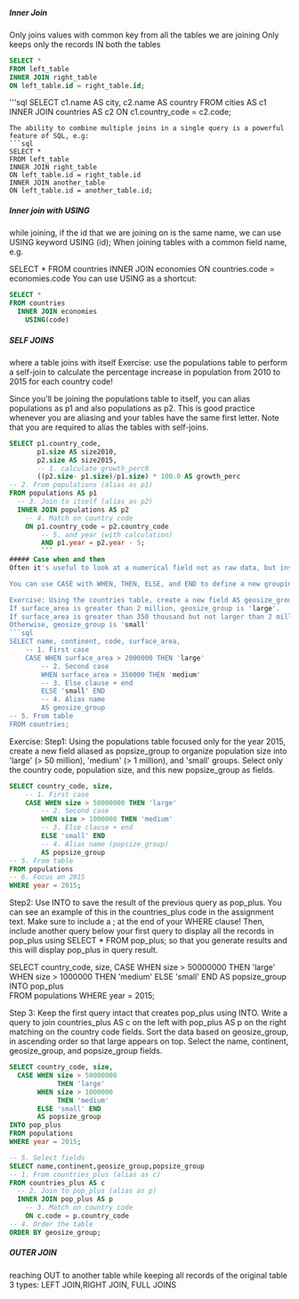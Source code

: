 ##### Inner Join
Only joins values with common key from all the tables we are joining
Only keeps only the records IN both the tables

```sql
SELECT *
FROM left_table
INNER JOIN right_table
ON left_table.id = right_table.id;
```
'''sql
SELECT c1.name AS city, c2.name AS country
FROM cities AS c1
INNER JOIN countries AS c2
ON c1.country_code = c2.code;
```
The ability to combine multiple joins in a single query is a powerful feature of SQL, e.g:
```sql
SELECT *
FROM left_table
INNER JOIN right_table
ON left_table.id = right_table.id
INNER JOIN another_table
ON left_table.id = another_table.id;
```

##### Inner join with USING
while joining, if the id that we are joining on is the same name, we can use USING keyword
USING (id);
When joining tables with a common field name, e.g.

SELECT *
FROM countries
  INNER JOIN economies
    ON countries.code = economies.code
You can use USING as a shortcut:
```sql
SELECT *
FROM countries
  INNER JOIN economies
    USING(code)
```
##### SELF JOINS
where a table joins with itself
Exercise:  use the populations table to perform a self-join to calculate the percentage increase in population from 2010 to 2015 for each country code!

Since you'll be joining the populations table to itself, you can alias populations as p1 and also populations as p2. This is good practice whenever you are aliasing and your tables have the same first letter.
Note that you are required to alias the tables with self-joins.
```sql
SELECT p1.country_code,
       p1.size AS size2010, 
       p2.size AS size2015,
       -- 1. calculate growth_perc0
       ((p2.size- p1.size)/p1.size) * 100.0 AS growth_perc
-- 2. From populations (alias as p1)
FROM populations AS p1
  -- 3. Join to itself (alias as p2)
  INNER JOIN populations AS p2
    -- 4. Match on country code
    ON p1.country_code = p2.country_code
        -- 5. and year (with calculation)
        AND p1.year = p2.year - 5;
        ```
##### Case when and then
Often it's useful to look at a numerical field not as raw data, but instead as being in different categories or groups.

You can use CASE with WHEN, THEN, ELSE, and END to define a new grouping field.

Exercise: Using the countries table, create a new field AS geosize_group that groups the countries into three groups:
If surface_area is greater than 2 million, geosize_group is 'large'.
If surface_area is greater than 350 thousand but not larger than 2 million, geosize_group is 'medium'.
Otherwise, geosize_group is 'small'
```sql
SELECT name, continent, code, surface_area,
    -- 1. First case
    CASE WHEN surface_area > 2000000 THEN 'large'
        -- 2. Second case
        WHEN surface_area > 350000 THEN 'medium'
        -- 3. Else clause + end
        ELSE 'small' END
        -- 4. Alias name
        AS geosize_group
-- 5. From table
FROM countries;
```
Exercise:
Step1:
Using the populations table focused only for the year 2015, create a new field aliased as popsize_group to organize population size into
'large' (> 50 million),
'medium' (> 1 million), and
'small' groups.
Select only the country code, population size, and this new popsize_group as fields.
```sql
SELECT country_code, size,
    -- 1. First case
    CASE WHEN size > 50000000 THEN 'large'
        -- 2. Second case
        WHEN size > 1000000 THEN 'medium'
        -- 3. Else clause + end
        ELSE 'small' END
        -- 4. Alias name (popsize_group)
        AS popsize_group
-- 5. From table
FROM populations
-- 6. Focus on 2015
WHERE year = 2015;
```
Step2:
Use INTO to save the result of the previous query as pop_plus. 
You can see an example of this in the countries_plus code in the assignment text. 
Make sure to include a ; at the end of your WHERE clause!
Then, include another query below your first query to display all the records in pop_plus using SELECT * FROM pop_plus; 
so that you generate results and this will display pop_plus in query result.

SELECT country_code, size,
  CASE WHEN size > 50000000
            THEN 'large'
       WHEN size > 1000000
            THEN 'medium'
       ELSE 'small' END
       AS popsize_group
INTO pop_plus       
FROM populations
WHERE year = 2015;

Step 3:
Keep the first query intact that creates pop_plus using INTO.
Write a query to join countries_plus AS c on the left with pop_plus AS p on the right matching on the country code fields.
Sort the data based on geosize_group, in ascending order so that large appears on top.
Select the name, continent, geosize_group, and popsize_group fields.
```sql
SELECT country_code, size,
  CASE WHEN size > 50000000
            THEN 'large'
       WHEN size > 1000000
            THEN 'medium'
       ELSE 'small' END
       AS popsize_group
INTO pop_plus       
FROM populations
WHERE year = 2015;

-- 5. Select fields
SELECT name,continent,geosize_group,popsize_group 
-- 1. From countries_plus (alias as c)
FROM countries_plus AS c
  -- 2. Join to pop_plus (alias as p)
  INNER JOIN pop_plus AS p
    -- 3. Match on country code
    ON c.code = p.country_code
-- 4. Order the table    
ORDER BY geosize_group;
```

#####  OUTER JOIN
reaching OUT to another table while keeping all records of the original table
3 types: LEFT JOIN,RIGHT JOIN, FULL JOINS
